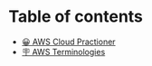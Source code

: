 # Table of contents

* [😀 AWS Cloud Practioner](README.md)
* [🪧 AWS Terminologies](aws-terminologies.md)
